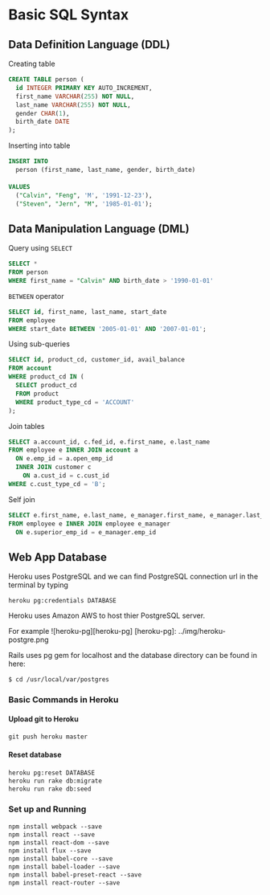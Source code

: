 # Basic SQL Syntax

## Data Definition Language (DDL)
Creating table
``` SQL
CREATE TABLE person (
  id INTEGER PRIMARY KEY AUTO_INCREMENT,
  first_name VARCHAR(255) NOT NULL,
  last_name VARCHAR(255) NOT NULL,
  gender CHAR(1),
  birth_date DATE
);
```
Inserting into table
``` SQL
INSERT INTO
  person (first_name, last_name, gender, birth_date)

VALUES
  ("Calvin", "Feng", 'M', '1991-12-23'),
  ("Steven", "Jern", "M", '1985-01-01');
```

## Data Manipulation Language (DML)
Query using `SELECT`
``` SQL
SELECT *
FROM person
WHERE first_name = "Calvin" AND birth_date > '1990-01-01'
```

`BETWEEN` operator
``` SQL
SELECT id, first_name, last_name, start_date
FROM employee
WHERE start_date BETWEEN '2005-01-01' AND '2007-01-01';
```
Using sub-queries
``` SQL
SELECT id, product_cd, customer_id, avail_balance
FROM account
WHERE product_cd IN (
  SELECT product_cd
  FROM product
  WHERE product_type_cd = 'ACCOUNT'
);
```
Join tables
``` SQL
SELECT a.account_id, c.fed_id, e.first_name, e.last_name
FROM employee e INNER JOIN account a
  ON e.emp_id = a.open_emp_id
  INNER JOIN customer c
    ON a.cust_id = c.cust_id
WHERE c.cust_type_cd = 'B';
```
Self join
``` SQL
SELECT e.first_name, e.last_name, e_manager.first_name, e_manager.last_name
FROM employee e INNER JOIN employee e_manager
  ON e.superior_emp_id = e_manager.emp_id
```




## Web App Database
Heroku uses PostgreSQL and we can find PostgreSQL connection url in the terminal by typing
```
heroku pg:credentials DATABASE
```
Heroku uses Amazon AWS to host thier PostgreSQL server.

For example
![heroku-pg][heroku-pg]
[heroku-pg]: ../img/heroku-postgre.png

Rails uses pg gem for localhost and the database directory can be found in
here:
```
$ cd /usr/local/var/postgres
```

### Basic Commands in Heroku
#### Upload git to Heroku
```
git push heroku master
```
#### Reset database
```
heroku pg:reset DATABASE
heroku run rake db:migrate
heroku run rake db:seed
```

### Set up and Running
```
npm install webpack --save
npm install react --save
npm install react-dom --save
npm install flux --save
npm install babel-core --save
npm install babel-loader --save
npm install babel-preset-react --save
npm install react-router --save
```
